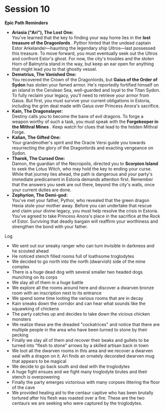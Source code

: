 # Session 10

 **Epic Path Reminders**

* **Ariasia ("Ari"), The Lost One:**  
  You've learned that the key to finding your way home lies in the **lost treasure of the Dragonlords** . Pythor hinted that the undead captain Estor Arkelander—haunting the legendary ship Ultros—last possessed this treasure. To move forward, you must eventually seek out the Ultros and confront Estor's ghost. For now, the city's troubles and the stolen Horn of Balmytria stand in the way, but keep an ear open for anything that might lead you to that ghostly vessel.  
* **Demetrius, The Vanished One:**  
  You recovered the Crown of the Dragonlords, but **Gaius of the Order of Sydon** has stolen your famed armor. He's reportedly fortified himself on an island in the Cerulean Sea, well-guarded and loyal to the Titan Sydon. To fully reclaim your legacy, you'll need to retrieve your armor from Gaius. But first, you must survive your current obligations in Estoria, including the grim deal made with Gaius over Princess Anora's sacrifice.  
* **Kain, The Dragonslayer:**  
  Destiny calls you to become the bane of evil dragons. To forge a weapon worthy of such a task, you must speak with the **Forgekeeper in the Mithral Mines** . Keep watch for clues that lead to the hidden Mithral Forge.  
* **Kalian, The Gifted One:**  
  Your grandmother's spirit and the Oracle Versi guide you towards resurrecting the glory of the Dragonlords and exacting vengeance on Sydon.   
* **Tharok, The Cursed One:**  
  Damon, the guardian of the Necropolis, directed you to **Scorpion Island** to seek the Lotus Witch, who may hold the key to ending your curse. While that journey lies ahead, the path is dangerous and your party's immediate predicament in Estoria demands attention first. Remember that the answers you seek are out there, beyond the city's walls, once your current duties are done.  
* **Zephyrion, The Demi-god:**  
  You've met your father, Pythor, who revealed that the green dragon Hexia stole your mother away. Before you can undertake that rescue and claim your divine legacy, you must help resolve the crisis in Estoria. You've agreed to take Princess Anora's place in the sacrifice at the Rock of Estor. Surviving that deadly bargain will reaffirm your worthiness and strengthen the bond with your father.

Log

* We sent out our sneaky ranger who can turn invisible in darkness and he scouted ahead  
* He noticed stench filled rooms full of loathsome troglodytes  
* We decided to go north into the north (dwarvish) side of the mine complex  
* There is a huge dead dog with several smaller two headed dogs munching on its corps  
* We slay all of them in a huge battle  
* We explore all the rooms around here and discover a dwarven bronze room with an inscription next to its entrance  
* We spend some time looting the various rooms that are in decay  
* Kain sneaks down the corridor and can hear what sounds like the squawking of chickens  
* The party catches up and decides to take down the vicious chicken monsters  
* We realize these are the dreaded "cockatrices" and notice that there are multiple people in the area who have been turned to stone by their pecking  
* Finally we slay all of them and recover their beaks and gullets to be turned into "flesh to stone" arrows by a skilled artisan back in town  
* We loot all the dwarven rooms in this area and we recover a dwarven seal with a dragon on it. Ari finds an ornately decorated dwarven mug that appears to be magical  
* We decide to go back south and deal with the troglodytes  
* A huge fight ensues and we fight many troglodyte brutes and their stench is overpowering   
* Finally the party emerges victorious with many corpses littering the floor of the cave  
* We provided healing aid to the centaur captive who has been brutally tortured after his flesh was roasted over a fire. These are the two centaurs we are seeking who were captured by the troglodytes.
